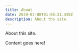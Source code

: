 ```yaml
---
title: About
date: 2020-03-08T01:08:21.430Z
description: About the site
---
```


About this site.

Content goes here!